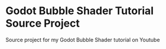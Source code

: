 # Godot Bubble Shader Tutorial Source Project
 Source project for my Godot Bubble Shader tutorial on Youtube
